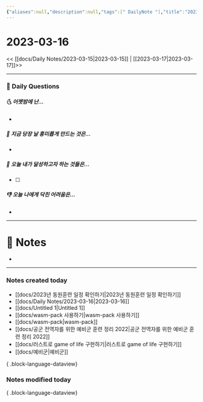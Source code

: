 ```yaml
---
{"aliases":null,"description":null,"tags":[" DailyNote "],"title":"2023-03-16","created":"2023-03-16T09:02:24","updated":"2023-07-15T21:30:20","dg-publish":true,"permalink":"/docs/daily-notes/2023-03-16/","dgPassFrontmatter":true}
---
```



# 2023-03-16

<< [[docs/Daily Notes/2023-03-15\|2023-03-15]] | [[2023-03-17\|2023-03-17]]>>

---

### 📅 Daily Questions

##### 🌜 어젯밤에 난...

- 

##### 🙌 지금 당장 날 흥미롭게 만드는 것은...

- 

##### 🚀 오늘 내가 달성하고자 하는 것들은...

- [ ] 

##### 👎 오늘 나에게 닥친 어려움은...

- 

---

# 📝 Notes

- 

---

### Notes created today

- [[docs/2023년 동원훈련 일정 확인하기\|2023년 동원훈련 일정 확인하기]]
- [[docs/Daily Notes/2023-03-16\|2023-03-16]]
- [[docs/Untitled 1\|Untitled 1]]
- [[docs/wasm-pack 사용하기\|wasm-pack 사용하기]]
- [[docs/wasm-pack\|wasm-pack]]
- [[docs/공군 전역자를 위한 예비군 훈련 정리 2022\|공군 전역자를 위한 예비군 훈련 정리 2022]]
- [[docs/러스트로 game of life 구현하기\|러스트로 game of life 구현하기]]
- [[docs/예비군\|예비군]]

{ .block-language-dataview}

### Notes modified today


{ .block-language-dataview}
